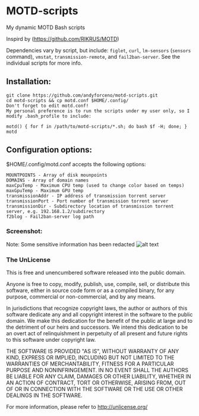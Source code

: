 # MOTD-scripts
My dynamic MOTD Bash scripts

Inspird by (https://github.com/RIKRUS/MOTD)

Dependencies vary by script, but include: `figlet`, `curl`, `lm-sensors` (`sensors` command), `vmstat`, `transmission-remote`, and `fail2ban-server`. See the individual scripts for more info.

## Installation:
	git clone https://github.com/andyforceno/motd-scripts.git
	cd motd-scripts && cp motd.conf $HOME/.config/
	Don't forget to edit motd.conf!
	My personal preference is to run the scripts under my user only, so I modify .bash_profile to include:

	motd() { for f in /path/to/motd-scripts/*.sh; do bash $f -H; done; }
	motd

## Configuration options:
$HOME/.config/motd.conf accepts the following options:
```SERVICES - array of process names
MOUNTPOINTS - Array of disk mounpoints
DOMAINS - Array of domain names
maxCpuTemp - Maximum CPU temp (used to change color based on temps)
maxGpuTemp - Maximum GPU temp
transmissionAddr - IP address of transmission torrent server
transmissionPort - Port number of transmission torrent server
transmissionDir - Subdirectory location of transmission torrent server, e.g. 192.168.1.2/subdirectory
f2blog - Fail2ban-server log path 
```

### Screenshot:
Note: Some sensitive information has been redacted 
![alt text][logo]

[logo]: https://github.com/andyforceno/motd-scripts/blob/master/Screenshot.png "MOTD Scripts"


### The UnLicense

This is free and unencumbered software released into the public domain.

Anyone is free to copy, modify, publish, use, compile, sell, or
distribute this software, either in source code form or as a compiled
binary, for any purpose, commercial or non-commercial, and by any
means.

In jurisdictions that recognize copyright laws, the author or authors
of this software dedicate any and all copyright interest in the
software to the public domain. We make this dedication for the benefit
of the public at large and to the detriment of our heirs and
successors. We intend this dedication to be an overt act of
relinquishment in perpetuity of all present and future rights to this
software under copyright law.

THE SOFTWARE IS PROVIDED "AS IS", WITHOUT WARRANTY OF ANY KIND,
EXPRESS OR IMPLIED, INCLUDING BUT NOT LIMITED TO THE WARRANTIES OF
MERCHANTABILITY, FITNESS FOR A PARTICULAR PURPOSE AND NONINFRINGEMENT.
IN NO EVENT SHALL THE AUTHORS BE LIABLE FOR ANY CLAIM, DAMAGES OR
OTHER LIABILITY, WHETHER IN AN ACTION OF CONTRACT, TORT OR OTHERWISE,
ARISING FROM, OUT OF OR IN CONNECTION WITH THE SOFTWARE OR THE USE OR
OTHER DEALINGS IN THE SOFTWARE.

For more information, please refer to <http://unlicense.org/>
